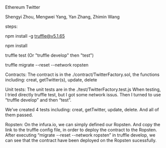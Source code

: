 Ethereum Twitter

Shengyi Zhou, Mengwei Yang, Yan Zhang, Zhimin Wang

steps:

npm install -g truffle@v5.1.65

npm install

truffle test (Or "truffle develop" then "test")

truffle migrate --reset --network ropsten

Contracts:
The contract is in the ./contract/TwitterFactory.sol, the functions including: 
creat, getTwitter(s), update, delete

Unit tests:
The unit tests are in the ./test/TwitterFactory.test.js
When testing, I tried directly truffle test, but I got some network issus. Then I turned to use “truffle develop” and then “test”.

We’ve created 4 tests including: creat, getTwitter, update, delete. And all of them passed.

 
 
 
 

Ropsten:
On the infura.io, we can simply defined our Ropsten. And copy the link to the truffle config file, in order to deploy the contract to the Ropsten. 
After executing “migrate --reset --network ropsten” in truffle develop, we can see that the contract have been deployed on the Ropsten sucessfully.
 
 
